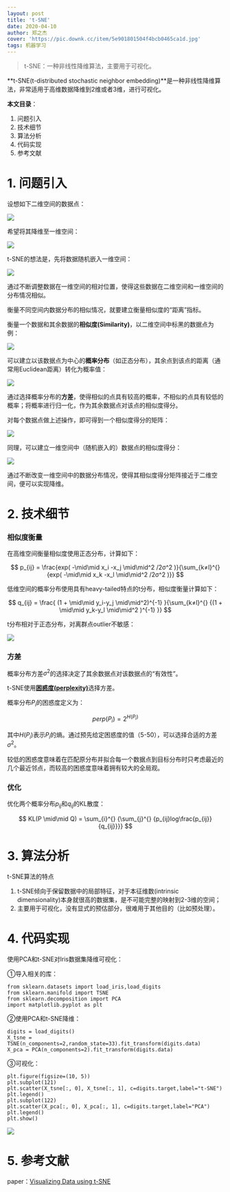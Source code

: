 ```yaml
---
layout: post
title: 't-SNE'
date: 2020-04-10
author: 郑之杰
cover: 'https://pic.downk.cc/item/5e901801504f4bcb0465ca1d.jpg'
tags: 机器学习
---
```


> t-SNE：一种非线性降维算法，主要用于可视化。

**t-SNE(t-distributed stochastic neighbor embedding)**是一种非线性降维算法，非常适用于高维数据降维到2维或者3维，进行可视化。

**本文目录**：
1. 问题引入
2. 技术细节
3. 算法分析
4. 代码实现
5. 参考文献

# 1. 问题引入
设想如下二维空间的数据点：

![](https://pic.downk.cc/item/5e9006bd504f4bcb04541bb3.jpg)

希望将其降维至一维空间：

![](https://pic.downk.cc/item/5e900725504f4bcb0454941b.jpg)

t-SNE的想法是，先将数据随机嵌入一维空间：

![](https://pic.downk.cc/item/5e900bee504f4bcb0459fd5b.jpg)

通过不断调整数据在一维空间的相对位置，使得这些数据在二维空间和一维空间的分布情况相似。

衡量不同空间内数据分布的相似情况，就要建立衡量相似度的“距离”指标。

衡量一个数据和其余数据的**相似度(Similarity)**，以二维空间中标黑的数据点为例：

![](https://pic.downk.cc/item/5e90098c504f4bcb04575f1e.jpg)

可以建立以该数据点为中心的**概率分布**（如正态分布），其余点到该点的距离（通常用Euclidean距离）转化为概率值：

![](https://pic.downk.cc/item/5e900a4b504f4bcb04583df2.jpg)

通过选择概率分布的**方差**，使得相似的点具有较高的概率，不相似的点具有较低的概率；将概率进行归一化，作为其余数据点对该点的相似度得分。

对每个数据点做上述操作，即可得到一个相似度得分的矩阵：

![](https://pic.downk.cc/item/5e900af9504f4bcb0458fb9c.jpg)

同理，可以建立一维空间中（随机嵌入的）数据点的相似度得分：

![](https://pic.downk.cc/item/5e900b56504f4bcb04595891.jpg)

通过不断改变一维空间中的数据分布情况，使得其相似度得分矩阵接近于二维空间，便可以实现降维。

# 2. 技术细节

### 相似度衡量
在高维空间衡量相似度使用正态分布，计算如下：

$$ p_{ij} = \frac{exp( -\mid\mid x_i -x_j \mid\mid^2 /2σ^2 )}{\sum_{k≠l}^{} {exp( -\mid\mid x_k -x_l \mid\mid^2 /2σ^2 )}} $$

低维空间的概率分布使用具有heavy-tailed特点的t分布，相似度衡量计算如下：

$$ q_{ij} = \frac{ (1 + \mid\mid y_i-y_j \mid\mid^2)^{-1} }{\sum_{k≠l}^{} {(1 + \mid\mid y_k-y_l \mid\mid^2 )^{-1} }} $$

t分布相对于正态分布，对离群点outlier不敏感：

![](http://www.datakit.cn/images/statistics/norm_t_dict.png)

### 方差
概率分布方差$σ^2$的选择决定了其余数据点对该数据点的“有效性”。

t-SNE使用[**困惑度(perplexity)**](https://en.wikipedia.org/wiki/Perplexity)选择方差。

概率分布$P_i$的困惑度定义为：

$$ perp(P_i) = 2^{H(P_i)} $$

其中$H(P_i)$表示$P_i$的熵。通过预先给定困惑度的值（5-50），可以选择合适的方差$σ^2$。

较低的困惑度意味着在匹配原分布并拟合每一个数据点到目标分布时只考虑最近的几个最近邻点，而较高的困惑度意味着拥有较大的全局观。

### 优化
优化两个概率分布$p_{ij}$和$q_{ij}$的KL散度：

$$ KL(P \mid\mid Q) = \sum_{i}^{} {\sum_{j}^{} {p_{ij}log\frac{p_{ij}}{q_{ij}}}} $$

# 3. 算法分析
t-SNE算法的特点
1. t-SNE倾向于保留数据中的局部特征，对于本征维数(intrinsic dimensionality)本身就很高的数据集，是不可能完整的映射到2-3维的空间；
2. 主要用于可视化，没有显式的预估部分，很难用于其他目的（比如预处理）。

# 4. 代码实现
使用PCA和t-SNE对Iris数据集降维可视化：

①导入相关的库：
```
from sklearn.datasets import load_iris,load_digits
from sklearn.manifold import TSNE
from sklearn.decomposition import PCA
import matplotlib.pyplot as plt
```

②使用PCA和t-SNE降维：
```
digits = load_digits()
X_tsne = TSNE(n_components=2,random_state=33).fit_transform(digits.data)
X_pca = PCA(n_components=2).fit_transform(digits.data)
```

③可视化：
```
plt.figure(figsize=(10, 5))
plt.subplot(121)
plt.scatter(X_tsne[:, 0], X_tsne[:, 1], c=digits.target,label="t-SNE")
plt.legend()
plt.subplot(122)
plt.scatter(X_pca[:, 0], X_pca[:, 1], c=digits.target,label="PCA")
plt.legend()
plt.show()
```
![](https://pic3.zhimg.com/80/v2-6b2ea2764ac466409899e61db3acce96_720w.png)

# 5. 参考文献

paper：[Visualizing Data using t-SNE](http://www.jmlr.org/papers/volume9/vandermaaten08a/vandermaaten08a.pdf)